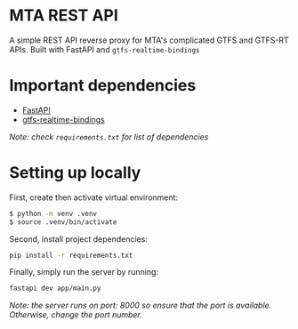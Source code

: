# MTA REST API
A simple REST API reverse proxy for MTA's complicated GTFS and GTFS-RT APIs. Built
with FastAPI and `gtfs-realtime-bindings`

# Important dependencies
- [FastAPI](https://github.com/fastapi/fastapi)
- [gtfs-realtime-bindings](https://github.com/MobilityData/gtfs-realtime-bindings)

*Note: check `requirements.txt` for list of dependencies*

# Setting up locally
First, create then activate virtual environment:

```sh
$ python -m venv .venv
$ source .venv/bin/activate
```

Second, install project dependencies:
```sh
pip install -r requirements.txt
```

Finally, simply run the server by running:

```sh
fastapi dev app/main.py
```
*Note: the server runs on port: 8000 so ensure that the port is available.
Otherwise, change the port number.*
